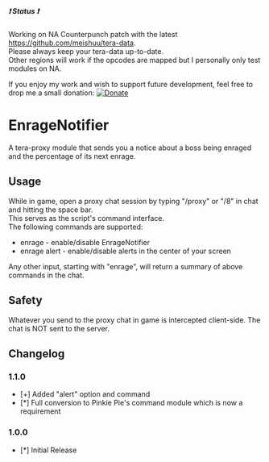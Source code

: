 ##### :heavy_exclamation_mark: Status :heavy_exclamation_mark:
Working on NA Counterpunch patch with the latest https://github.com/meishuu/tera-data.  
Please always keep your tera-data up-to-date.  
Other regions will work if the opcodes are mapped but I personally only test modules on NA.  

If you enjoy my work and wish to support future development, feel free to drop me a small donation: [![Donate](https://www.paypalobjects.com/webstatic/en_US/i/buttons/PP_logo_h_100x26.png)](https://www.paypal.com/cgi-bin/webscr?cmd=_donations&business=A3KBZUCSEQ5RJ&lc=US&item_name=TeraProxy&curency_code=USD&no_note=1&no_shipping=1&currency_code=USD&bn=PP%2dDonationsBF%3abtn_donate_SM%2egif%3aNonHosted)
  
# EnrageNotifier
A tera-proxy module that sends you a notice about a boss being enraged and the percentage of its next enrage.  
  
## Usage  
While in game, open a proxy chat session by typing "/proxy" or "/8" in chat and hitting the space bar.  
This serves as the script's command interface.  
The following commands are supported:  
  
* enrage - enable/disable EnrageNotifier  
* enrage alert - enable/disable alerts in the center of your screen  
  
Any other input, starting with "enrage", will return a summary of above commands in the chat.  
  
## Safety
Whatever you send to the proxy chat in game is intercepted client-side. The chat is NOT sent to the server.  
  
## Changelog
### 1.1.0
* [+] Added "alert" option and command
* [*] Full conversion to Pinkie Pie's command module which is now a requirement
### 1.0.0
* [*] Initial Release
